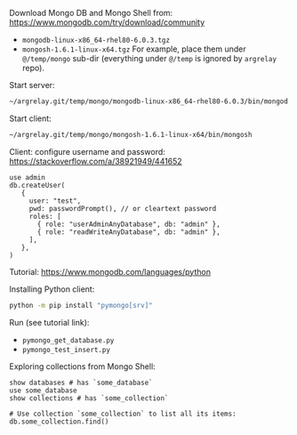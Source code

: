 


Download Mongo DB and Mongo Shell from: https://www.mongodb.com/try/download/community
*   `mongodb-linux-x86_64-rhel80-6.0.3.tgz`
*   `mongosh-1.6.1-linux-x64.tgz`
For example, place them under `@/temp/mongo` sub-dir (everything under `@/temp` is ignored by `argrelay` repo).

Start server:

```sh
~/argrelay.git/temp/mongo/mongodb-linux-x86_64-rhel80-6.0.3/bin/mongod --dbpath ~/Works/argrelay.git/temp/mongo/data
```

Start client:

```sh
~/argrelay.git/temp/mongo/mongosh-1.6.1-linux-x64/bin/mongosh
```

Client: configure username and password:
https://stackoverflow.com/a/38921949/441652

```
use admin
db.createUser(
   {
     user: "test",
     pwd: passwordPrompt(), // or cleartext password
     roles: [
       { role: "userAdminAnyDatabase", db: "admin" },
       { role: "readWriteAnyDatabase", db: "admin" },
     ],
   },
)
```

Tutorial:
https://www.mongodb.com/languages/python

Installing Python client:

```sh
python -m pip install "pymongo[srv]"
```

Run (see tutorial link):
*   `pymongo_get_database.py`
*   `pymongo_test_insert.py`

Exploring collections from Mongo Shell:

```
show databases # has `some_database`
use some_database
show collections # has `some_collection`

# Use collection `some_collection` to list all its items:
db.some_collection.find()
```

